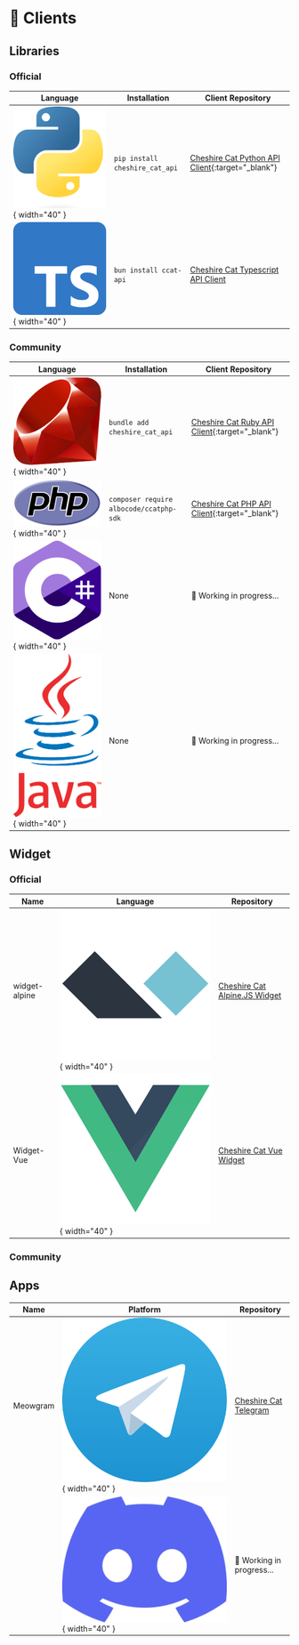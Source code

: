 # &#128640; Clients

## Libraries

### Official

| Language                                                                             | Installation                   | Client Repository                                                                              |
| ------------------------------------------------------------------------------------ | ------------------------------ | ---------------------------------------------------------------------------------------------- |
| ![Image title](../assets/img/clientlib/1869px-Python-logo-notext.png){ width="40" }  | `pip install cheshire_cat_api` | [Cheshire Cat Python API Client](https://pypi.org/project/cheshire_cat_api/){:target="_blank"} |
| ![Image title](../assets/img/clientlib/512px-Typescript_logo_2020.png){ width="40" } | `bun install ccat-api`         | [Cheshire Cat Typescript API Client](https://github.com/cheshire-cat-ai/api-client-ts)         |

### Community

| Language                                                                      | Installation                            | Client Repository                                                                               |
| ----------------------------------------------------------------------------- | --------------------------------------- | ----------------------------------------------------------------------------------------------- |
| ![Image title](../assets/img/clientlib/198px-Ruby_logo.png){ width="40" }     | `bundle add cheshire_cat_api`           | [Cheshire Cat Ruby API Client](https://github.com/Jhonnyr97/cheshire_cat_api){:target="_blank"} |
| ![Image title](../assets/img/clientlib/711px-PHP-logo.png){ width="40" }      | `composer require albocode/ccatphp-sdk` | [Cheshire Cat PHP API Client](https://github.com/AlboCode/ccatphp-sdk){:target="_blank"}        |
| ![Image title](../assets/img/clientlib/1200px-Logo_C_sharp.png){ width="40" } | None                                    | :construction_worker: Working in progress...                                                    |
| ![Image title](../assets/img/clientlib/Java_Logo.png){ width="40" }           | None                                    | :construction_worker: Working in progress...                                                    |

## Widget

### Official

| Name          | Language                                                            | Repository                                                                        |
| ------------- | ------------------------------------------------------------------- | --------------------------------------------------------------------------------- |
| widget-alpine | ![Image title](../assets/img/clientlib/Alpine.js.png){ width="40" } | [Cheshire Cat Alpine.JS Widget](https://github.com/cheshire-cat-ai/widget-alpine) |
| Widget-Vue    | ![Image title](../assets/img/clientlib/Vue.js.png){ width="40" }    | [Cheshire Cat Vue Widget](https://github.com/cheshire-cat-ai/widget-vue)          |

### Community

## Apps

| Name     | Platform                                                                       | Repository                                                    |
| -------- | ------------------------------------------------------------------------------ | ------------------------------------------------------------- |
| Meowgram | ![Image title](../assets/img/clientlib/2048px-Telegram_logo.png){ width="40" } | [Cheshire Cat Telegram](https://github.com/Pingdred/Meowgram) |
|          | ![Image title](../assets/img/clientlib/discord.png){ width="40" }              | :construction_worker: Working in progress...                  |

